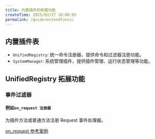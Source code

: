 ```yaml
---
title: 内置插件的拓展功能
createTime: 2025/03/27 10:00:05
permalink: /guide/extendfuncs/
---
```


## 内置插件表

- `UnifiedRegistry`: 统一命令注册器，提供命令和过滤器注册功能。
- `SystemManager`: 系统管理插件，提供插件管理、运行状态管理等功能。

## UnifiedRegistry 拓展功能

### 事件过滤器

#### 例如`on_request 注册器`

为插件方法或普通方法注册 Request 事件处理器。

[on_request 参考案例](../../9.%20实际项目参考/教程项目/4.%20处理好友请求和加群请求.md#前台模式（插件版）)